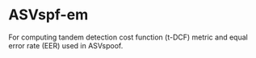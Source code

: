 # ASVspf-em
For computing tandem detection cost function (t-DCF) metric and equal error rate (EER) used in ASVspoof.
